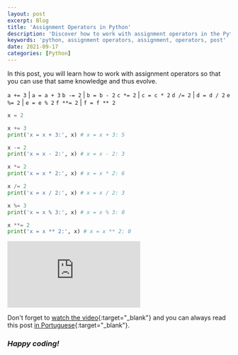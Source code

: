 ```yaml
---
layout: post
excerpt: Blog
title: 'Assignment Operators in Python'
description: 'Discover how to work with assignment operators in the Python programming language. Get answers to your questions with the theory and examples presented.'
keywords: 'python, assignment operators, assignment, operators, post'
date: 2021-09-17
categories: [Python]
---
```


In this post, you will learn how to work with assignment operators so that you can use that same knowledge and thus evolve.

`a += 3` | `a = a + 3`
`b -= 2` | `b = b - 2`
`c *= 2` | `c = c * 2`
`d /= 2` | `d = d / 2`
`e %= 2` | `e = e % 2`
`f **= 2` | `f = f ** 2`

```python
x = 2

x += 3
print('x = x + 3:', x) # x = x + 3: 5

x -= 2
print('x = x - 2:', x) # x = x - 2: 3

x *= 2
print('x = x * 2:', x) # x = x * 2: 6

x /= 2
print('x = x / 2:', x) # x = x / 2: 3

x %= 3
print('x = x % 3:', x) # x = x % 3: 0

x **= 2
print('x = x ** 2:', x) # x = x ** 2: 0
```

<div class="video-container">
  <iframe src="https://www.youtube.com/embed/gV9e6zsEO5M" frameborder="0" allowfullscreen></iframe>
</div>

Don't forget to [watch the video](https://youtu.be/gV9e6zsEO5M){:target="\_blank"} and you can always read this post [in Portuguese](https://caffeinealgorithm.com/blog/operadores-de-atribuicao-em-python/){:target="\_blank"}.

### _Happy coding!_
